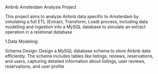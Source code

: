 Airbnb Amsterdam Analysis Project

This project aims to analyze Airbnb data specific to Amsterdam by simulating a full ETL (Extract, Transform, Load) process, including data modelling and ingestion into a MySQL database to simulate an extract operation in a relational database 

1.Data Modeling:

Schema Design: Design a MySQL database schema to store Airbnb data efficiently. The schema includes tables like listings, reviews, reservations, and users, capturing detailed information about listings, user reviews, reservations, and user profile